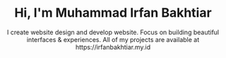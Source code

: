 <h1 align="center">Hi, I'm Muhammad Irfan Bakhtiar</h1>
<p align="center">I create website design and develop website. Focus on building beautiful interfaces & experiences. All of my projects are available at https://irfanbakhtiar.my.id</p>

